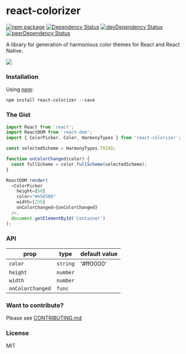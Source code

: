 # react-colorizer

[![npm package](https://badge.fury.io/js/react-colorizer.svg)](https://www.npmjs.org/package/react-colorizer)
[![Dependency Status](https://david-dm.org/opensource-cards/react-colorizer.svg)](https://david-dm.org/opensource-cards/react-colorizer)
[![devDependency Status](https://david-dm.org/opensource-cards/react-colorizer/dev-status.svg)](https://david-dm.org/opensource-cards/react-colorizer#info=devDependencies)
[![peerDependency Status](https://david-dm.org/opensource-cards/react-colorizer/peer-status.svg)](https://david-dm.org/opensource-cards/react-colorizer#info=peerDependencies)

A library for generation of harmonious color themes for React and React Native.

![](https://github.com/opensource-cards/react-colorizer/blob/master/demo.gif)

### Installation

Using [npm](https://www.npmjs.com/):

```
npm install react-colorizer --save
```

### The Gist

```javascript
import React from 'react';
import ReactDOM from 'react-dom';
import { ColorPicker, Color, HarmonyTypes } from 'react-colorizer';

const selectedScheme = HarmonyTypes.TRIAD;

function onColorChanged(color) {
  const fullScheme = color.fullScheme(selectedScheme);
}

ReactDOM.render(
  <ColorPicker
    height={50}
    color="#e56500"
    width={255}
    onColorChanged={onColorChanged}
  />,
  document.getElementById('Container')
);
```

### API

prop             | type                 | default value
-----------------|----------------------|--------------
`color`          | `string`             | '#ff0000'
`height`         | `number`             |
`width`          | `number`             |
`onColorChanged` | `func`               |

### Want to contribute?

Please see [CONTRIBUTING.md](CONTRIBUTING.md)

### License

MIT
